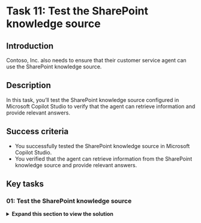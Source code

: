 # Task 11: Test the SharePoint knowledge source

## Introduction

Contoso, Inc. also needs to ensure that their customer service agent can use the SharePoint knowledge source.

## Description

In this task, you’ll test the SharePoint knowledge source configured in Microsoft Copilot Studio to verify that the agent can retrieve information and provide relevant answers.

## Success criteria

-   You successfully tested the SharePoint knowledge source in Microsoft Copilot Studio.
-   You verified that the agent can retrieve information from the SharePoint knowledge source and provide relevant answers.


## Key tasks

### 01: Test the SharePoint knowledge source

<details markdown="block"> 
  <summary><strong>Expand this section to view the solution</strong></summary> 

1. Select **Knowledge** on the top bar.

	![r98jsagl.jpg](../../media/r98jsagl.jpg)

	{: .note } While the **Status** will show **Ready** for the SharePoint knowledge source, it may take more time to index all of its contents. It should not affect this test, as you'll simply verify it can pull any content.

1. Select the refresh icon in the upper-right corner of the **Test your agent** pane to start a new conversation.

1. Ask a question related to the SharePoint site:

	`Give me some information on what the Mark 8 Project Team is working on.`

	![0iyvjxd2.jpg](../../media/0iyvjxd2.jpg)

</details>